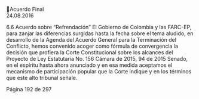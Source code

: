 Acuerdo Final  
24.08.2016  

6.6 Acuerdo sobre “Refrendación” 
El Gobierno de Colombia y las FARC-EP, para zanjar las diferencias surgidas hasta la fecha sobre el tema 
aludido,  en  desarrollo  de  la  Agenda  del  Acuerdo  General  para  la  Terminación  del  Conflicto,  hemos 
convenido acoger como fórmula de convergencia la decisión que profiera la Corte Constitucional sobre 
los alcances del Proyecto de Ley Estatutaria No. 156 Cámara de 2015, 94 de 2015 Senado, en el espíritu 
hasta ahora anunciado y en esa medida aceptamos el mecanismo de participación popular que la Corte 
indique y en los términos que este alto tribunal señale.  
 
 
 
 
 
 
 
 
 
 
 
 
 
 
 
 
 
 
 
 
 
 
 
 
Página 192 de 297 
 


